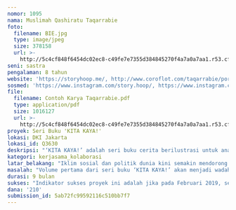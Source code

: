 ```yaml
---
nomor: 1095
nama: Muslimah Qashiratu Taqarrabie
foto:
  filename: BIE.jpg
  type: image/jpeg
  size: 378158
  url: >-
    http://5c4cf848f6454dc02ec8-c49fe7e7355d384845270f4a7a0a7aa1.r53.cf2.rackcdn.com/e201ae96-73e9-4075-96ca-d99a627fdbb6/BIE.jpg
seni: sastra
pengalaman: 8 tahun
website: 'https://storyhoop.me/, http://www.coroflot.com/taqarrabie/portfolio'
sosmed: 'https://www.instagram.com/story.hoop/, https://www.instagram.com/taqarrabie/'
file:
  filename: Contoh Karya Taqarrabie.pdf
  type: application/pdf
  size: 1016127
  url: >-
    http://5c4cf848f6454dc02ec8-c49fe7e7355d384845270f4a7a0a7aa1.r53.cf2.rackcdn.com/74e4c1ca-abfa-446c-a1e5-78c831a1e149/Contoh%20Karya%20Taqarrabie.pdf
proyek: Seri Buku 'KITA KAYA!'
lokasi: DKI Jakarta
lokasi_id: Q3630
deskripsi: "‘KITA KAYA!’ adalah seri buku cerita berilustrasi untuk anak usia 7-12 tahun yang terdiri dari 7 judul dan dihadirkan dalam 2 versi, yaitu versi cetak (Bahasa Indonesia) dan versi digital (Bahasa Indonesia & Bahasa Inggris). Setiap judul akan menghadirkan kisah fiksi fantasi orisinil yang mengangkat budaya satu daerah di Indonesia sebagai semesta visual ceritanya. \r\n\r\nSeri buku ini bertujuan untuk merayakan keanekaragaman Indonesia yang paling sederhana seperti makanan, bentuk baju, bentuk rumah, alat transportasi, dll, dalam kemasan fiksi fantasi yang menarik untuk sasaran pembacanya. Seri buku ini diharapkan dapat membuat sasaran pembacanya menikmati keanekaragaman budaya Indonesia dengan cara masuk ke dalam dunia cerita yang seru, sehingga mereka tidak merasa digurui. \r\n\r\nVolume pertama yang menjadi proyek perdana seri buku ‘KITA KAYA!’ akan menghadirkan 7 cerita bertema keberagaman karbohidrat di Indonesia. Diharapkan, seri buku ‘KITA KAYA!’ akan berlanjut ke volume-volume berikutnya yang mengangkat tema keberagaman Indonesia yang lain. \r\n\r\nProyek ini akan melibatkan 5 produser, 1 penulis, 7 ilustrator dan 1 desainer yang kesemuanya adalah perempuan. Setelah seri buku terbit, akan dilangsungkan acara peluncuran seri buku yang mengundang orang tua, guru, anak dan masyarakat umum, di mana cerita-cerita buku ‘KITA KAYA!’ akan dipertunjukkan dalam kolaborasi dongeng, musik, ilustrasi, audiovisual dan tari. "
kategori: kerjasama_kolaborasi
latar_belakang: "Iklim sosial dan politik dunia kini semakin mendorong masyarakat untuk saling memisahkan diri. Begitu juga yang terjadi di Indonesia. Meningkatnya pemberitaan kasus bully, korupsi, kekerasan, diskriminasi dan gosip telah mendorong semakin banyak elemen masyarakat seperti orang tua, guru, serta komunitas pendidik informal untuk terus menambah kegiatan positif untuk anak yang mampu menumbuhkan kecerdasan emosional, intelektual dan sosial, meningkatkan kemampuan untuk menghargai perbedaan serta mengukuhkan kecintaan kepada sesama, bangsa dan semesta alam raya. \r\n\r\nSeri buku ‘KITA KAYA!’ bertujuan untuk menyebarkan pesan positif yang serupa tanpa berusaha untuk membuat pembacanya merasa diajari. Seri buku ini menghadirkan pesan tersebut dalam kisah fiksi fantasi orisinil yang seru karena keberadaan buku sejenis ini masih sedikit jumlahnya di Indonesia, apalagi yang dibuat oleh produser, kreator dan penerbit kecil dan independen, dalam Bahasa Indonesia dan Bahasa Inggris serta versi cetak maupun digital. "
masalah: "Volume pertama dari seri buku ‘KITA KAYA!’ akan menjadi wadah dan batu lompatan pertama bagi penulis, ilustrator, desainer dan produser perempuan lokal yang belum berkesempatan untuk berkarya di industri buku anak Indonesia karena hambatan biaya atau akses. \r\n\r\nLebih jauh lagi, hasil keuntungan dari penjualan seri buku ‘KITA KAYA!’ akan digunakan untuk terus menghidupkan kegiatan literasi dan audiovisual untuk anak yang mengangkat identitas Indonesia secara kreatif dan positif dalam Bahasa Indonesia dan Bahasa Inggris.  "
durasi: 9 bulan
sukses: "Indikator sukses proyek ini adalah jika pada Februari 2019, setiap judul di seri buku ‘KITA KAYA!’ volume pertama terjual sebanyak 200 eksemplar, sehingga keseluruhan proyek perdana ini mencapai penjualan sebanyak 1400 eksemplar. \r\n\r\nYang lebih penting lagi, indikator kesuksesan proyek ini adalah jika cerita dan ilustrasi seri buku ini dijadikan alat bercerita yang membangun kedekatan anak dengan orang tua dan guru mereka. "
dana: '210'
submission_id: 5ab72fc99592116c510bb7f7
---
```

